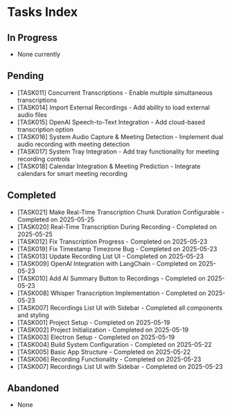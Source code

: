 # Tasks Index

## In Progress
- None currently

## Pending
- [TASK011] Concurrent Transcriptions - Enable multiple simultaneous transcriptions
- [TASK014] Import External Recordings - Add ability to load external audio files
- [TASK015] OpenAI Speech-to-Text Integration - Add cloud-based transcription option
- [TASK016] System Audio Capture & Meeting Detection - Implement dual audio recording with meeting detection
- [TASK017] System Tray Integration - Add tray functionality for meeting recording controls
- [TASK018] Calendar Integration & Meeting Prediction - Integrate calendars for smart meeting recording

## Completed
- [TASK021] Make Real-Time Transcription Chunk Duration Configurable - Completed on 2025-05-25
- [TASK020] Real-Time Transcription During Recording - Completed on 2025-05-25
- [TASK012] Fix Transcription Progress - Completed on 2025-05-23
- [TASK019] Fix Timestamp Timezone Bug - Completed on 2025-05-23
- [TASK013] Update Recording List UI - Completed on 2025-05-23
- [TASK009] OpenAI Integration with LangChain - Completed on 2025-05-23
- [TASK010] Add AI Summary Button to Recordings - Completed on 2025-05-23
- [TASK008] Whisper Transcription Implementation - Completed on 2025-05-23
- [TASK007] Recordings List UI with Sidebar - Completed all components and styling
- [TASK001] Project Setup - Completed on 2025-05-19
- [TASK002] Project Initialization - Completed on 2025-05-19
- [TASK003] Electron Setup - Completed on 2025-05-19
- [TASK004] Build System Configuration - Completed on 2025-05-22
- [TASK005] Basic App Structure - Completed on 2025-05-22
- [TASK006] Recording Functionality - Completed on 2025-05-23
- [TASK007] Recordings List UI with Sidebar - Completed on 2025-05-23

## Abandoned
- None
